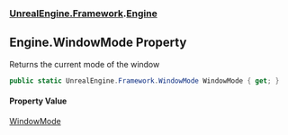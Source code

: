 ### [UnrealEngine.Framework](./UnrealEngine-Framework.md 'UnrealEngine.Framework').[Engine](./Engine.md 'UnrealEngine.Framework.Engine')
## Engine.WindowMode Property
Returns the current mode of the window  
```csharp
public static UnrealEngine.Framework.WindowMode WindowMode { get; }
```
#### Property Value
[WindowMode](./WindowMode.md 'UnrealEngine.Framework.WindowMode')  
